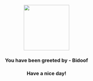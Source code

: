 <p align="center">
            <img src="https://raw.githubusercontent.com/PokeAPI/sprites/master/sprites/pokemon/399.png" width="150" height="150">
          </p>
          <h3 align="center">You have been greeted by - <b>Bidoof</b></h3>
          <h3 align="center">Have a nice day!</h3>
        